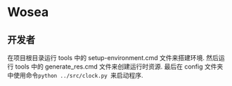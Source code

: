 # Wosea

## 开发者

在项目根目录运行 tools 中的 setup-environment.cmd 文件来搭建环境.
然后运行 tools 中的 generate_res.cmd 文件来创建运行时资源.
最后在 config 文件夹中使用命令`python ../src/clock.py `来启动程序.
